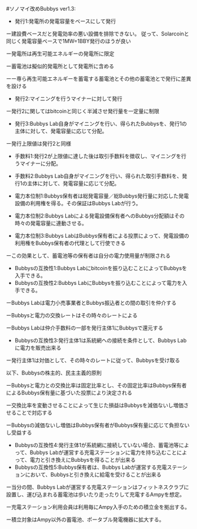 
#ソノマイ改めBubbys ver1.3:
* 発行1:発電所の発電容量をベースにして発行

 ー建設費ベースだと発電効率の悪い設備を排除できない。
       従って、Solarcoinと同じく発電容量ベースで1MW=1BBY発行のほうが良い

 ー発電所は再生可能エネルギーの発電所に限定

 ー蓄電池は擬似的発電所として発電所に含める

  ーー専ら再生可能エネルギーを蓄電する蓄電池とその他の蓄電池とで発行に差異を設ける

* 発行2:マイニングを行うマイナーに対して発行

 ー発行2に関してはbitcoinと同じく半減させ発行量を一定量に制限

* 発行3:Bubbys Lab自身がマイニングを行い、得られたBubbysを、発行1の主体に対して、発電容量に応じて分配。

 ー発行上限値は発行2と同様

* 手数料1:発行2が上限値に達した後は取引手数料を徴収し、マイニングを行うマイナーに分配。
* 手数料2:Bubbys Lab自身がマイニングを行い、得られた取引手数料を、発行1の主体に対して、発電容量に応じて分配。

* 電力本位制1:Bubbys保有者は総発電容量／総Bubbys発行量に対応した発電設備の利用権を得る。その保証はBubbys Labが行う。
* 電力本位制2:Bubbys Labによる発電設備保有者へのBubbys分配額はその時々の発電容量に連動させる。
* 電力本位制3:Bubbys LabはBubbys保有者による投票によって、発電設備の利用権をBubbys保有者の代理として行使できる

 ーこの効果として、蓄電池等の保有者は自分の電力使用量が制限される

* Bubbysの互換性1:Bubbys Labにbitcoinを振り込むことによってBubbysを入手できる。
* Bubbysの互換性2:Bubbys LabにBubbysを振り込むことによって電力を入手できる。

 ーBubbys Labは電力小売事業者とBubbys振込者との間の取引を仲介する

 ーBubbysと電力の交換レートはその時々のレートによる

 ーBubbys Labは仲介手数料の一部を発行主体1にBubbysで還元する

* Bubbysの互換性3:発行主体1は系統網への接続を条件として、Bubbys Labに電力を販売出来る

 ー発行主体1は対価として、その時々のレートに従って、Bubbysを受け取る

 以下、Bubbysの株主的、民主主義的原則

  ーBubbysと電力との交換比率は固定比率とし、その固定比率はBubbys保有者によるBubbys保有量に基づいた投票により決定される

  ー交換比率を変動させることによって生じた損益はBubbysを減価ないし増価させることで対応する

  ーBubbysの減価ないし増価はBubbys保有者がBubbys保有量に応じて負担ないし受益する

* Bubbysの互換性4:発行主体1が系統網に接続していない場合、蓄電池等によって、Bubbys Labが運営する充電ステーションに電力を持ち込むことによって、電力と引き換えにBubbysを得ることが出来る
* Bubbysの互換性5:Bubbys保有者は、Bubbys Labが運営する充電ステーションにおいて、Bubbysと引き換えに給電を受けることが出来る

 ー当分の間、Bubbys Labが運営する充電ステーションはフィットネスクラブに設置し、運び込まれる蓄電池は歩いたり走ったりして充電するAmpyを想定。

 ー充電ステーション利用会員は利用毎にAmpy入手のための積立金を拠出する。

 ー積立対象はAmpy以外の蓄電池、ポータブル発電機器に拡大する。



